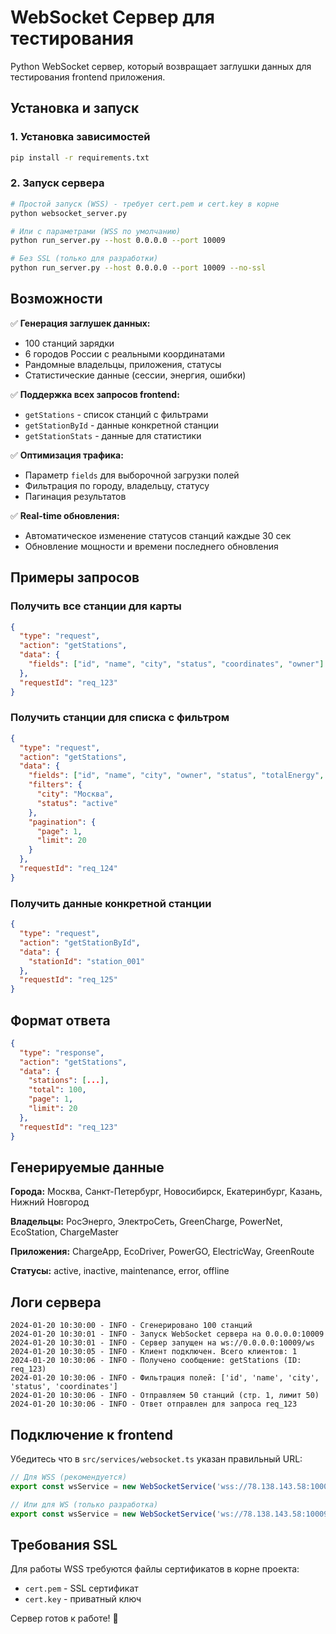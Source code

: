 # WebSocket Сервер для тестирования

Python WebSocket сервер, который возвращает заглушки данных для тестирования frontend приложения.

## Установка и запуск

### 1. Установка зависимостей
```bash
pip install -r requirements.txt
```

### 2. Запуск сервера
```bash
# Простой запуск (WSS) - требует cert.pem и cert.key в корне
python websocket_server.py

# Или с параметрами (WSS по умолчанию)
python run_server.py --host 0.0.0.0 --port 10009

# Без SSL (только для разработки)
python run_server.py --host 0.0.0.0 --port 10009 --no-ssl
```

## Возможности

✅ **Генерация заглушек данных:**
- 100 станций зарядки
- 6 городов России с реальными координатами
- Рандомные владельцы, приложения, статусы
- Статистические данные (сессии, энергия, ошибки)

✅ **Поддержка всех запросов frontend:**
- `getStations` - список станций с фильтрами
- `getStationById` - данные конкретной станции  
- `getStationStats` - данные для статистики

✅ **Оптимизация трафика:**
- Параметр `fields` для выборочной загрузки полей
- Фильтрация по городу, владельцу, статусу
- Пагинация результатов

✅ **Real-time обновления:**
- Автоматическое изменение статусов станций каждые 30 сек
- Обновление мощности и времени последнего обновления

## Примеры запросов

### Получить все станции для карты
```json
{
  "type": "request",
  "action": "getStations", 
  "data": {
    "fields": ["id", "name", "city", "status", "coordinates", "owner"]
  },
  "requestId": "req_123"
}
```

### Получить станции для списка с фильтром
```json
{
  "type": "request",
  "action": "getStations",
  "data": {
    "fields": ["id", "name", "city", "owner", "status", "totalEnergy", "currentPower"],
    "filters": {
      "city": "Москва",
      "status": "active"
    },
    "pagination": {
      "page": 1,
      "limit": 20
    }
  },
  "requestId": "req_124"
}
```

### Получить данные конкретной станции
```json
{
  "type": "request", 
  "action": "getStationById",
  "data": {
    "stationId": "station_001"
  },
  "requestId": "req_125"
}
```

## Формат ответа

```json
{
  "type": "response",
  "action": "getStations",
  "data": {
    "stations": [...],
    "total": 100,
    "page": 1, 
    "limit": 20
  },
  "requestId": "req_123"
}
```

## Генерируемые данные

**Города:** Москва, Санкт-Петербург, Новосибирск, Екатеринбург, Казань, Нижний Новгород

**Владельцы:** РосЭнерго, ЭлектроСеть, GreenCharge, PowerNet, EcoStation, ChargeMaster

**Приложения:** ChargeApp, EcoDriver, PowerGO, ElectricWay, GreenRoute

**Статусы:** active, inactive, maintenance, error, offline

## Логи сервера

```
2024-01-20 10:30:00 - INFO - Сгенерировано 100 станций
2024-01-20 10:30:01 - INFO - Запуск WebSocket сервера на 0.0.0.0:10009
2024-01-20 10:30:01 - INFO - Сервер запущен на ws://0.0.0.0:10009/ws
2024-01-20 10:30:05 - INFO - Клиент подключен. Всего клиентов: 1
2024-01-20 10:30:06 - INFO - Получено сообщение: getStations (ID: req_123)
2024-01-20 10:30:06 - INFO - Фильтрация полей: ['id', 'name', 'city', 'status', 'coordinates']
2024-01-20 10:30:06 - INFO - Отправляем 50 станций (стр. 1, лимит 50)
2024-01-20 10:30:06 - INFO - Ответ отправлен для запроса req_123
```

## Подключение к frontend

Убедитесь что в `src/services/websocket.ts` указан правильный URL:

```typescript
// Для WSS (рекомендуется)
export const wsService = new WebSocketService('wss://78.138.143.58:10009/ws');

// Или для WS (только разработка)
export const wsService = new WebSocketService('ws://78.138.143.58:10009/ws');
```

## Требования SSL

Для работы WSS требуются файлы сертификатов в корне проекта:
- `cert.pem` - SSL сертификат
- `cert.key` - приватный ключ

Сервер готов к работе! 🚀